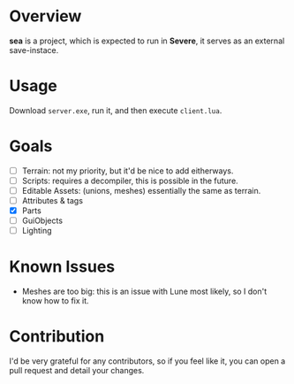 # Overview
**sea** is a project, which is expected to run in **Severe**, it serves as an external save-instace.

# Usage
Download `server.exe`, run it, and then execute `client.lua`.

# Goals
- [ ] Terrain: not my priority, but it'd be nice to add eitherways.
- [ ] Scripts: requires a decompiler, this is possible in the future.
- [ ] Editable Assets: (unions, meshes) essentially the same as terrain.
- [ ] Attributes & tags
- [x] Parts
- [ ] GuiObjects
- [ ] Lighting

# Known Issues
- Meshes are too big: this is an issue with Lune most likely, so I don't know how to fix it.

# Contribution
I'd be very grateful for any contributors, so if you feel like it, you can open a pull request and detail your changes.
